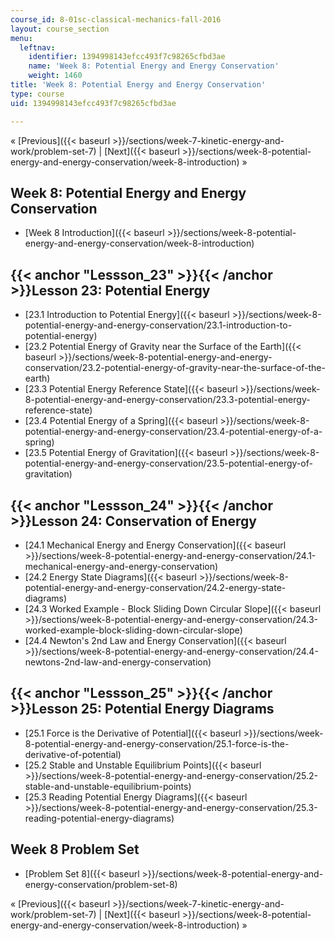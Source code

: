 ```yaml
---
course_id: 8-01sc-classical-mechanics-fall-2016
layout: course_section
menu:
  leftnav:
    identifier: 1394998143efcc493f7c98265cfbd3ae
    name: 'Week 8: Potential Energy and Energy Conservation'
    weight: 1460
title: 'Week 8: Potential Energy and Energy Conservation'
type: course
uid: 1394998143efcc493f7c98265cfbd3ae

---
```


« [Previous]({{< baseurl >}}/sections/week-7-kinetic-energy-and-work/problem-set-7) | [Next]({{< baseurl >}}/sections/week-8-potential-energy-and-energy-conservation/week-8-introduction) »

Week 8: Potential Energy and Energy Conservation
------------------------------------------------

*   [Week 8 Introduction]({{< baseurl >}}/sections/week-8-potential-energy-and-energy-conservation/week-8-introduction)

{{< anchor "Lessson_23" >}}{{< /anchor >}}Lesson 23: Potential Energy
---------------------------------------------------------------------

*   [23.1 Introduction to Potential Energy]({{< baseurl >}}/sections/week-8-potential-energy-and-energy-conservation/23.1-introduction-to-potential-energy)
*   [23.2 Potential Energy of Gravity near the Surface of the Earth]({{< baseurl >}}/sections/week-8-potential-energy-and-energy-conservation/23.2-potential-energy-of-gravity-near-the-surface-of-the-earth)
*   [23.3 Potential Energy Reference State]({{< baseurl >}}/sections/week-8-potential-energy-and-energy-conservation/23.3-potential-energy-reference-state)
*   [23.4 Potential Energy of a Spring]({{< baseurl >}}/sections/week-8-potential-energy-and-energy-conservation/23.4-potential-energy-of-a-spring)
*   [23.5 Potential Energy of Gravitation]({{< baseurl >}}/sections/week-8-potential-energy-and-energy-conservation/23.5-potential-energy-of-gravitation)

{{< anchor "Lessson_24" >}}{{< /anchor >}}Lesson 24: Conservation of Energy
---------------------------------------------------------------------------

*   [24.1 Mechanical Energy and Energy Conservation]({{< baseurl >}}/sections/week-8-potential-energy-and-energy-conservation/24.1-mechanical-energy-and-energy-conservation)
*   [24.2 Energy State Diagrams]({{< baseurl >}}/sections/week-8-potential-energy-and-energy-conservation/24.2-energy-state-diagrams)
*   [24.3 Worked Example - Block Sliding Down Circular Slope]({{< baseurl >}}/sections/week-8-potential-energy-and-energy-conservation/24.3-worked-example-block-sliding-down-circular-slope)
*   [24.4 Newton's 2nd Law and Energy Conservation]({{< baseurl >}}/sections/week-8-potential-energy-and-energy-conservation/24.4-newtons-2nd-law-and-energy-conservation)

{{< anchor "Lessson_25" >}}{{< /anchor >}}Lesson 25: Potential Energy Diagrams
------------------------------------------------------------------------------

*   [25.1 Force is the Derivative of Potential]({{< baseurl >}}/sections/week-8-potential-energy-and-energy-conservation/25.1-force-is-the-derivative-of-potential)
*   [25.2 Stable and Unstable Equilibrium Points]({{< baseurl >}}/sections/week-8-potential-energy-and-energy-conservation/25.2-stable-and-unstable-equilibrium-points)
*   [25.3 Reading Potential Energy Diagrams]({{< baseurl >}}/sections/week-8-potential-energy-and-energy-conservation/25.3-reading-potential-energy-diagrams)

Week 8 Problem Set
------------------

*   [Problem Set 8]({{< baseurl >}}/sections/week-8-potential-energy-and-energy-conservation/problem-set-8)

« [Previous]({{< baseurl >}}/sections/week-7-kinetic-energy-and-work/problem-set-7) | [Next]({{< baseurl >}}/sections/week-8-potential-energy-and-energy-conservation/week-8-introduction) »
